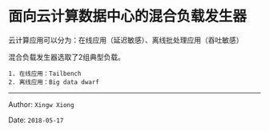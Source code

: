 # 面向云计算数据中心的混合负载发生器

云计算应用可以分为：在线应用（延迟敏感）、离线批处理应用（吞吐敏感）

混合负载发生器选取了2组典型负载。
    
    1. 在线应用：Tailbench
    2. 离线应用：Big data dwarf

***

Author: `Xingw Xiong` 

Date:   `2018-05-17`

